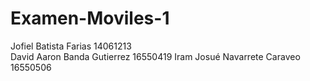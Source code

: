 # Examen-Moviles-1
Jofiel Batista Farias 14061213 <br/>
David Aaron Banda Gutierrez 16550419
Iram Josué Navarrete Caraveo 16550506
